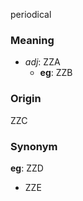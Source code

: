 periodical
### Meaning
+ _adj_: ZZA
    + __eg__: ZZB

### Origin

ZZC

### Synonym

__eg__: ZZD

+ ZZE


